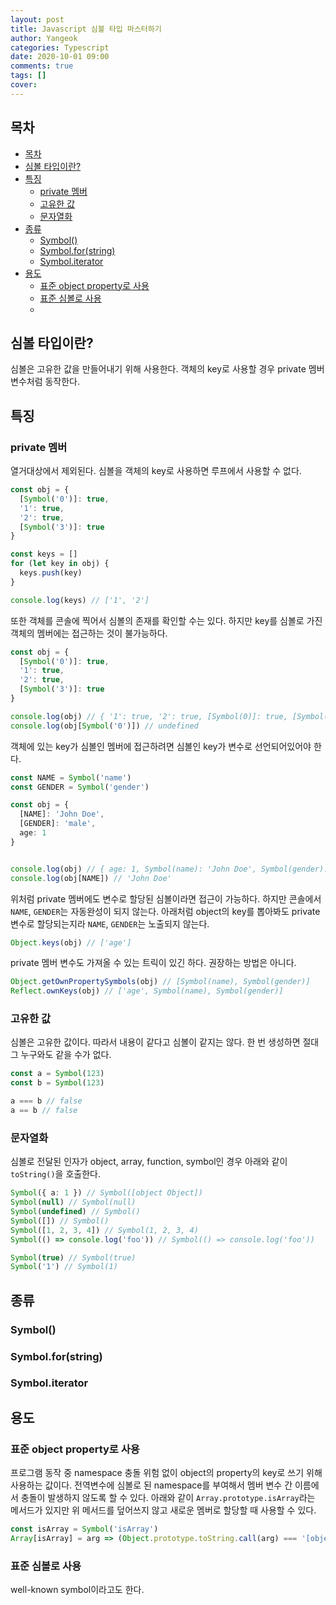 ```yaml
---
layout: post
title: Javascript 심볼 타입 마스터하기
author: Yangeok
categories: Typescript
date: 2020-10-01 09:00
comments: true
tags: []
cover:
---
```


## 목차
- [목차](#목차)
- [심볼 타입이란?](#심볼-타입이란)
- [특징](#특징)
  - [private 멤버](#private-멤버)
  - [고유한 값](#고유한-값)
  - [문자열화](#문자열화)
- [종류](#종류)
  - [Symbol()](#symbol)
  - [Symbol.for(string)](#symbolforstring)
  - [Symbol.iterator](#symboliterator)
- [용도](#용도)
  - [표준 object property로 사용](#표준-object-property로-사용)
  - [표준 심볼로 사용](#표준-심볼로-사용)
  - [](#)

## 심볼 타입이란?

심볼은 고유한 값을 만들어내기 위해 사용한다. 객체의 key로 사용할 경우 private 멤버 변수처럼 동작한다.

## 특징

### private 멤버

열거대상에서 제외된다. 심볼을 객체의 key로 사용하면 루프에서 사용할 수 없다. 

```ts
const obj = {
  [Symbol('0')]: true,
  '1': true,
  '2': true,
  [Symbol('3')]: true
}

const keys = []
for (let key in obj) {
  keys.push(key)
}

console.log(keys) // ['1', '2']
```

또한 객체를 콘솔에 찍어서 심볼의 존재를 확인할 수는 있다. 하지만 key를 심볼로 가진 객체의 멤버에는 접근하는 것이 불가능하다.

```ts
const obj = {
  [Symbol('0')]: true,
  '1': true,
  '2': true,
  [Symbol('3')]: true
}

console.log(obj) // { '1': true, '2': true, [Symbol(0)]: true, [Symbol(3)]: true }
console.log(obj[Symbol('0')]) // undefined
```

객체에 있는 key가 심볼인 멤버에 접근하려면 심볼인 key가 변수로 선언되어있어야 한다.

```ts
const NAME = Symbol('name')
const GENDER = Symbol('gender')

const obj = {
  [NAME]: 'John Doe',
  [GENDER]: 'male',
  age: 1
}


console.log(obj) // { age: 1, Symbol(name): 'John Doe', Symbol(gender): 'male' }
console.log(obj[NAME]) // 'John Doe'
```

위처럼 private 멤버에도 변수로 할당된 심볼이라면 접근이 가능하다. 하지만 콘솔에서 `NAME`, `GENDER`는 자동완성이 되지 않는다. 아래처럼 object의 key를 뽑아봐도 private 변수로 할당되는지라 `NAME`, `GENDER`는 노출되지 않는다. 

```ts
Object.keys(obj) // ['age']
```

private 멤버 변수도 가져올 수 있는 트릭이 있긴 하다. 권장하는 방법은 아니다.

```ts
Object.getOwnPropertySymbols(obj) // [Symbol(name), Symbol(gender)] 
Reflect.ownKeys(obj) // ['age', Symbol(name), Symbol(gender)]
```

### 고유한 값

심볼은 고유한 값이다. 따라서 내용이 같다고 심볼이 같지는 않다. 한 번 생성하면 절대 그 누구와도 같을 수가 없다.

```ts
const a = Symbol(123)
const b = Symbol(123)

a === b // false
a == b // false
```

### 문자열화

심볼로 전달된 인자가 object, array, function, symbol인 경우 아래와 같이 `toString()`을 호출한다.

```ts
Symbol({ a: 1 }) // Symbol([object Object])
Symbol(null) // Symbol(null)
Symbol(undefined) // Symbol()
Symbol([]) // Symbol()
Symbol([1, 2, 3, 4]) // Symbol(1, 2, 3, 4)
Symbol(() => console.log('foo')) // Symbol(() => console.log('foo'))

Symbol(true) // Symbol(true)
Symbol('1') // Symbol(1)
```

## 종류

### Symbol()

### Symbol.for(string)

### Symbol.iterator

## 용도

### 표준 object property로 사용

프로그램 동작 중 namespace 충돌 위험 없이 object의 property의 key로 쓰기 위해 사용하는 값이다. 전역변수에 심볼로 된 namespace를 부여해서 멤버 변수 간 이름에서 충돌이 발생하지 않도록 할 수 있다. 아래와 같이 `Array.prototype.isArray`라는 메서드가 있지만 위 메서드를 덮어쓰지 않고 새로운 멤버로 할당할 때 사용할 수 있다.

```ts
const isArray = Symbol('isArray')
Array[isArray] = arg => (Object.prototype.toString.call(arg) === '[object Array]') ? true : false
```

### 표준 심볼로 사용

well-known symbol이라고도 한다. 

### 